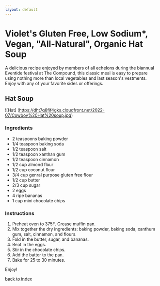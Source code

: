```yaml
---
layout: default
---
```


# Violet's Gluten Free, Low Sodium*, Vegan, "All-Natural", Organic Hat Soup
<!---
Violet Bailey. I sure hope these recipes don't need to be real things
-->


A delicious recipe enjoyed by members of all echelons during the biannual Eventide festival at The Compound, this classic meal is easy to prepare using nothing more than local vegetables and last season's vestments. Enjoy with any of your favorite sides or offerings.

## Hat Soup

![Hat] (https://dht7q8fif4gks.cloudfront.net/2022-07/Cowboy%20Hat%20soup.jpg)

### Ingredients
- 2 teaspoons baking powder
- 1/4 teaspoon baking soda
- 1/2 teaspoon salt
- 1/2 teaspoon xanthan gum
- 1/2 teaspoon cinnamon
- 1/2 cup almond flour
- 1/2 cup coconut flour
- 3/4 cup genral purpose gluten free flour
- 1/2 cup butter
- 2/3 cup sugar
- 2 eggs
- 4 ripe bananas
- 1 cup mini chocolate chips

### Instructions
1. Preheat oven to 375F. Grease muffin pan.
2. Mix together the dry ingredients: baking powder, baking soda, xanthum gum, salt, cinnamon, and flours.
3. Fold in the butter, sugar, and bananas.
4. Beat in the eggs.
5. Stir in the chocolate chips.
6. Add the batter to the pan.
7. Bake for 25 to 30 minutes.

Enjoy!

<!--
Keep this link to return to the index
-->
[back to index](../)